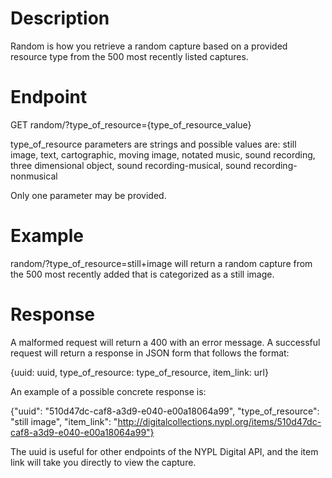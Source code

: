 # Description

Random is how you retrieve a random capture based on a provided resource type from the 500 most recently listed captures.

# Endpoint

GET random/?type_of_resource={type_of_resource_value}

type_of_resource parameters are strings and possible values are: still image, text, cartographic, moving image, notated music, sound recording, three dimensional object, sound recording-musical, sound recording-nonmusical

Only one parameter may be provided.

# Example

random/?type_of_resource=still+image will return a random capture from the 500 most recently added that is categorized as a still image.

# Response

A malformed request will return a 400 with an error message. A successful request will return a response in JSON form that follows the format:

{uuid: uuid, type_of_resource: type_of_resource, item_link: url}

An example of a possible concrete response is:

{"uuid": "510d47dc-caf8-a3d9-e040-e00a18064a99", "type_of_resource": "still image", "item_link": "http://digitalcollections.nypl.org/items/510d47dc-caf8-a3d9-e040-e00a18064a99"}

The uuid is useful for other endpoints of the NYPL Digital API, and the item link will take you directly to view the capture.
